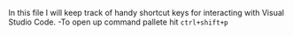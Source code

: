 In this file I will keep track of handy shortcut keys for interacting with Visual Studio Code.
-To open up command pallete hit `ctrl+shift+p`
